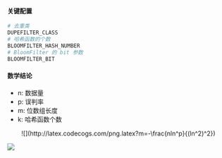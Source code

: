 #### 关键配置
```python
# 去重类
DUPEFILTER_CLASS
# 哈希函数的个数
BLOOMFILTER_HASH_NUMBER
# BloomFilter 的 bit 参数
BLOOMFILTER_BIT
```


#### 数学结论
- n: 数据量
- p: 误判率
- m: 位数组长度
- k: 哈希函数个数

<center>![](http://latex.codecogs.com/png.latex?m=-\frac{nln^p}{(ln^2)^2})</center>

![](http://latex.codecogs.com/png.latex?k=\frac{m}{n}ln^2)

